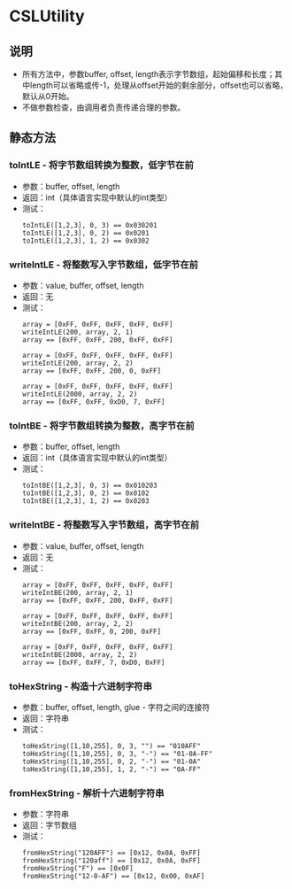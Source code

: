# CSLUtility

## 说明
* 所有方法中，参数buffer, offset, length表示字节数组，起始偏移和长度；其中length可以省略或传-1，处理从offset开始的剩余部分，offset也可以省略，默认从0开始。
* 不做参数检查，由调用者负责传递合理的参数。

## 静态方法

### toIntLE - 将字节数组转换为整数，低字节在前
* 参数：buffer, offset, length
* 返回：int（具体语言实现中默认的int类型）
* 测试：
    ```
    toIntLE([1,2,3], 0, 3) == 0x030201
    toIntLE([1,2,3], 0, 2) == 0x0201
    toIntLE([1,2,3], 1, 2) == 0x0302
    ```

### writeIntLE - 将整数写入字节数组，低字节在前
* 参数：value, buffer, offset, length
* 返回：无
* 测试：
    ```
    array = [0xFF, 0xFF, 0xFF, 0xFF, 0xFF]
    writeIntLE(200, array, 2, 1)
    array == [0xFF, 0xFF, 200, 0xFF, 0xFF]

    array = [0xFF, 0xFF, 0xFF, 0xFF, 0xFF]
    writeIntLE(200, array, 2, 2)
    array == [0xFF, 0xFF, 200, 0, 0xFF]

    array = [0xFF, 0xFF, 0xFF, 0xFF, 0xFF]
    writeIntLE(2000, array, 2, 2)
    array == [0xFF, 0xFF, 0xD0, 7, 0xFF]
    ```

### toIntBE - 将字节数组转换为整数，高字节在前
* 参数：buffer, offset, length
* 返回：int（具体语言实现中默认的int类型）
* 测试：
    ```
    toIntBE([1,2,3], 0, 3) == 0x010203
    toIntBE([1,2,3], 0, 2) == 0x0102
    toIntBE([1,2,3], 1, 2) == 0x0203
    ```

### writeIntBE - 将整数写入字节数组，高字节在前
* 参数：value, buffer, offset, length
* 返回：无
* 测试：
    ```
    array = [0xFF, 0xFF, 0xFF, 0xFF, 0xFF]
    writeIntBE(200, array, 2, 1)
    array == [0xFF, 0xFF, 200, 0xFF, 0xFF]

    array = [0xFF, 0xFF, 0xFF, 0xFF, 0xFF]
    writeIntBE(200, array, 2, 2)
    array == [0xFF, 0xFF, 0, 200, 0xFF]

    array = [0xFF, 0xFF, 0xFF, 0xFF, 0xFF]
    writeIntBE(2000, array, 2, 2)
    array == [0xFF, 0xFF, 7, 0xD0, 0xFF]
    ```

### toHexString - 构造十六进制字符串
* 参数：buffer, offset, length, glue - 字符之间的连接符
* 返回：字符串
* 测试：
    ```
    toHexString([1,10,255], 0, 3, "") == "010AFF"
    toHexString([1,10,255], 0, 3, "-") == "01-0A-FF"
    toHexString([1,10,255], 0, 2, "-") == "01-0A"
    toHexString([1,10,255], 1, 2, "-") == "0A-FF"
    ```

### fromHexString - 解析十六进制字符串
* 参数：字符串
* 返回：字节数组
* 测试：
    ```
    fromHexString("120AFF") == [0x12, 0x0A, 0xFF]
    fromHexString("120aff") == [0x12, 0x0A, 0xFF]
    fromHexString("F") == [0x0F]
    fromHexString("12-0-AF") == [0x12, 0x00, 0xAF]
    ```